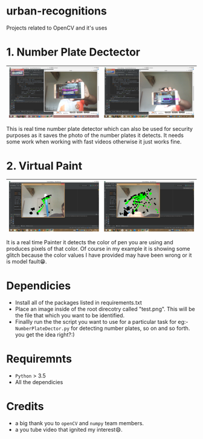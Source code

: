 # urban-recognitions
Projects related to OpenCV and it's uses

# 1. Number Plate Dectector
| ![photo1](https://github.com/Jeevan-Kiran-Lenka/urban-recognitions/blob/main/Results/Screenshot%20(23).png)        | ![photo](https://github.com/Jeevan-Kiran-Lenka/urban-recognitions/blob/main/Results/Screenshot%20(22).png)           | 
| ------------- |:-------------:| 

This is real time number plate detector which can also be used for security purposes as it saves the photo of the number plates it detects. It needs some work when working with fast videos otherwise it just works fine.

# 2. Virtual Paint
| ![photo1](https://github.com/Jeevan-Kiran-Lenka/urban-recognitions/blob/main/Results/Screenshot%20(25).png)        | ![photo](https://github.com/Jeevan-Kiran-Lenka/urban-recognitions/blob/main/Results/Screenshot%20(26).png)           | 
| ------------- |:-------------:|

It is a real time Painter it detects the color of pen you are using and produces pixels of that color. Of course in my example it is showing some glitch because the color values I have provided may have been wrong or it is model fault😁.


# Dependicies
- Install all of the packages listed in requirements.txt
- Place an image inside of the root direcotry called "test.png". This will be the file that which you want to be identified.
- Finallly run the the script you want to use for a particular task for eg:- `NumberPlateDector.py` for detecting number plates, so on and so forth. you get the idea right?:)

# Requiremnts
- `Python` > 3.5
- All the dependicies

# Credits
- a big thank you to `openCV` and `numpy` team members.
- a you tube video that ignited my interest😄.
